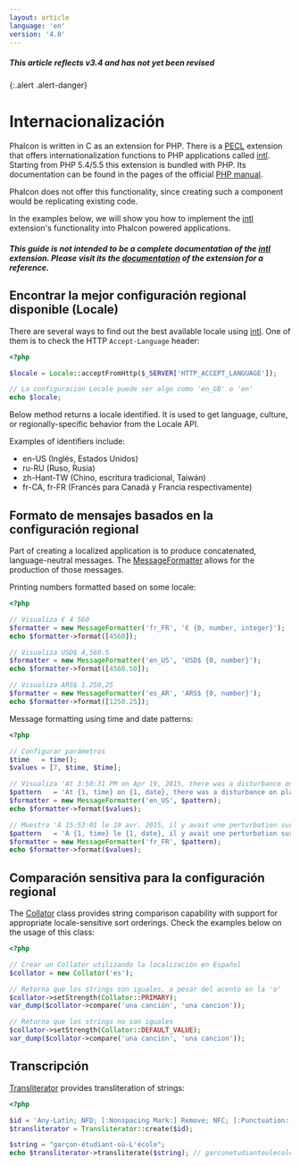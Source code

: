 ```yaml
---
layout: article
language: 'en'
version: '4.0'
---
```

##### This article reflects v3.4 and has not yet been revised

{:.alert .alert-danger}

<a name='overview'></a>

# Internacionalización

Phalcon is written in C as an extension for PHP. There is a [PECL](https://pecl.php.net/package/intl) extension that offers internationalization functions to PHP applications called [intl](https://pecl.php.net/package/intl). Starting from PHP 5.4/5.5 this extension is bundled with PHP. Its documentation can be found in the pages of the official [PHP manual](https://www.php.net/manual/en/intro.intl.php).

Phalcon does not offer this functionality, since creating such a component would be replicating existing code.

In the examples below, we will show you how to implement the [intl](https://pecl.php.net/package/intl) extension's functionality into Phalcon powered applications.

<h5 class='alert alert-warning'>This guide is not intended to be a complete documentation of the <a href="https://pecl.php.net/package/intl">intl</a> extension. Please visit its the <a href="https://www.php.net/manual/en/book.intl.php">documentation</a> of the extension for a reference. </h5>

<a name='best-locale'></a>

## Encontrar la mejor configuración regional disponible (Locale)

There are several ways to find out the best available locale using [intl](https://pecl.php.net/package/intl). One of them is to check the HTTP `Accept-Language` header:

```php
<?php

$locale = Locale::acceptFromHttp($_SERVER['HTTP_ACCEPT_LANGUAGE']);

// La configuración Locale puede ser algo como 'en_GB' o 'en'
echo $locale;
```

Below method returns a locale identified. It is used to get language, culture, or regionally-specific behavior from the Locale API.

Examples of identifiers include:

* en-US (Inglés, Estados Unidos)
* ru-RU (Ruso, Rusia)
* zh-Hant-TW (Chino, escritura tradicional, Taiwán)
* fr-CA, fr-FR (Francés para Canadá y Francia respectivamente)

<a name='formatting-messages'></a>

## Formato de mensajes basados en la configuración regional

Part of creating a localized application is to produce concatenated, language-neutral messages. The [MessageFormatter](https://www.php.net/manual/en/class.messageformatter.php) allows for the production of those messages.

Printing numbers formatted based on some locale:

```php
<?php

// Visualiza € 4 560
$formatter = new MessageFormatter('fr_FR', '€ {0, number, integer}');
echo $formatter->format([4560]);

// Visualiza USD$ 4,560.5
$formatter = new MessageFormatter('en_US', 'USD$ {0, number}');
echo $formatter->format([4560.50]);

// Visualiza ARS$ 1.250,25
$formatter = new MessageFormatter('es_AR', 'ARS$ {0, number}');
echo $formatter->format([1250.25]);
```

Message formatting using time and date patterns:

```php
<?php

// Configurar parámetros
$time   = time();
$values = [7, $time, $time];

// Visualiza 'At 3:50:31 PM on Apr 19, 2015, there was a disturbance on planet 7.'
$pattern   = 'At {1, time} on {1, date}, there was a disturbance on planet {0, number}.';
$formatter = new MessageFormatter('en_US', $pattern);
echo $formatter->format($values);

// Muestra 'À 15:53:01 le 19 avr. 2015, il y avait une perturbation sur la planète 7.'
$pattern   = 'À {1, time} le {1, date}, il y avait une perturbation sur la planète {0, number}.';
$formatter = new MessageFormatter('fr_FR', $pattern);
echo $formatter->format($values);
```

<a name='locale-comparison'></a>

## Comparación sensitiva para la configuración regional

The [Collator](https://www.php.net/manual/en/class.collator.php) class provides string comparison capability with support for appropriate locale-sensitive sort orderings. Check the examples below on the usage of this class:

```php
<?php

// Crear un Collator utilizando la localización en Español
$collator = new Collator('es');

// Retorna que los strings son iguales, a pesar del acento en la 'o'
$collator->setStrength(Collator::PRIMARY);
var_dump($collator->compare('una canción', 'una cancion'));

// Retorna que los strings no son iguales
$collator->setStrength(Collator::DEFAULT_VALUE);
var_dump($collator->compare('una canción', 'una cancion'));
```

<a name='transliteration'></a>

## Transcripción

[Transliterator](https://www.php.net/manual/en/class.transliterator.php) provides transliteration of strings:

```php
<?php

$id = 'Any-Latin; NFD; [:Nonspacing Mark:] Remove; NFC; [:Punctuation:] Remove; Lower();';
$transliterator = Transliterator::create($id);

$string = "garçon-étudiant-où-L'école";
echo $transliterator->transliterate($string); // garconetudiantoulecole
```